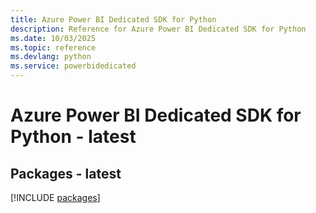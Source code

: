 ```yaml
---
title: Azure Power BI Dedicated SDK for Python
description: Reference for Azure Power BI Dedicated SDK for Python
ms.date: 10/03/2025
ms.topic: reference
ms.devlang: python
ms.service: powerbidedicated
---
```

# Azure Power BI Dedicated SDK for Python - latest
## Packages - latest
[!INCLUDE [packages](power-bi-dedicated-index.md)]